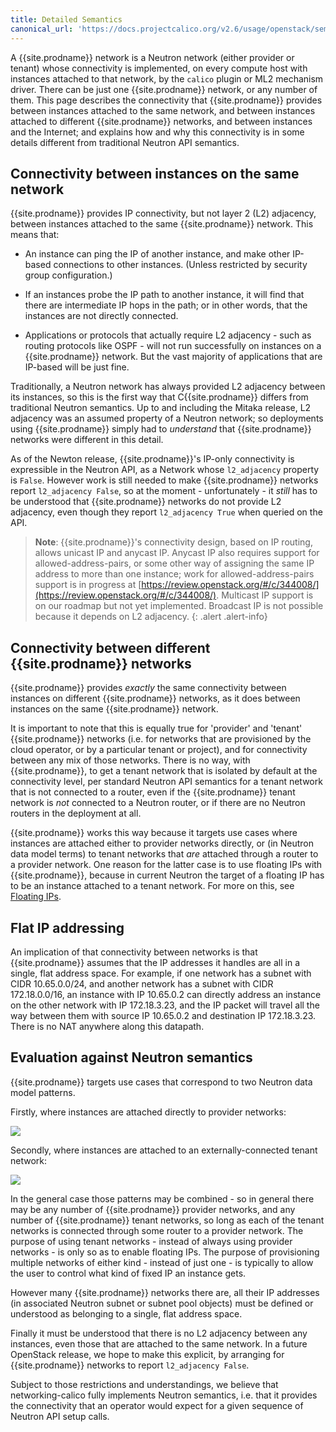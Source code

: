 ```yaml
---
title: Detailed Semantics
canonical_url: 'https://docs.projectcalico.org/v2.6/usage/openstack/semantics'
---
```


A {{site.prodname}} network is a Neutron network (either provider or tenant) whose
connectivity is implemented, on every compute host with instances attached to
that network, by the `calico` plugin or ML2 mechanism driver.  There can be
just one {{site.prodname}} network, or any number of them.  This page describes the
connectivity that {{site.prodname}} provides between instances attached to the same
network, and between instances attached to different {{site.prodname}} networks, and
between instances and the Internet; and explains how and why this connectivity
is in some details different from traditional Neutron API semantics.

## Connectivity between instances on the same network

{{site.prodname}} provides IP connectivity, but not layer 2 (L2) adjacency, between
instances attached to the same {{site.prodname}} network.  This means that:

- An instance can ping the IP of another instance, and make other IP-based
  connections to other instances.  (Unless restricted by security group
  configuration.)

- If an instances probe the IP path to another instance, it will find that
  there are intermediate IP hops in the path; or in other words, that the
  instances are not directly connected.

- Applications or protocols that actually require L2 adjacency - such as
  routing protocols like OSPF - will not run successfully on instances on a
  {{site.prodname}} network.  But the vast majority of applications that are IP-based will
  be just fine.

Traditionally, a Neutron network has always provided L2 adjacency between its
instances, so this is the first way that C{{site.prodname}} differs from traditional
Neutron semantics.  Up to and including the Mitaka release, L2 adjacency was an
assumed property of a Neutron network; so deployments using {{site.prodname}} simply had
to *understand* that {{site.prodname}} networks were different in this detail.

As of the Newton release, {{site.prodname}}'s IP-only connectivity is expressible in the
Neutron API, as a Network whose `l2_adjacency` property is `False`.
However work is still needed to make {{site.prodname}} networks report `l2_adjacency
False`, so at the moment - unfortunately - it *still* has to be understood that
{{site.prodname}} networks do not provide L2 adjacency, even though they report
`l2_adjacency True` when queried on the API.

> **Note**: {{site.prodname}}'s connectivity design, based on IP routing, allows unicast IP
> and anycast IP. Anycast IP also requires support for allowed-address-pairs,
> or some other way of assigning the same IP address to more than one instance;
> work for allowed-address-pairs support is in progress at
> [https://review.openstack.org/#/c/344008/](https://review.openstack.org/#/c/344008/). 
> Multicast IP support is on our roadmap but not yet implemented. Broadcast IP 
> is not possible because it depends on L2 adjacency.
{: .alert .alert-info}


## Connectivity between different {{site.prodname}} networks

{{site.prodname}} provides *exactly* the same connectivity between instances on different
{{site.prodname}} networks, as it does between instances on the same {{site.prodname}} network.

It is important to note that this is equally true for 'provider' and 'tenant'
{{site.prodname}} networks (i.e. for networks that are provisioned by the cloud operator,
or by a particular tenant or project), and for connectivity between any mix of
those networks.  There is no way, with {{site.prodname}}, to get a tenant network that is
isolated by default at the connectivity level, per standard Neutron API
semantics for a tenant network that is not connected to a router, even if the
{{site.prodname}} tenant network is *not* connected to a Neutron router, or if there are
no Neutron routers in the deployment at all.

{{site.prodname}} works this way because it targets use cases where instances are attached
either to provider networks directly, or (in Neutron data model terms) to
tenant networks that *are* attached through a router to a provider network.
One reason for the latter case is to use floating IPs with {{site.prodname}}, because in
current Neutron the target of a floating IP has to be an instance attached to a
tenant network.  For more on this, see [Floating
IPs]({{site.baseurl}}/{{page.version}}/usage/openstack/floating-ips).

## Flat IP addressing

An implication of that connectivity between networks is that {{site.prodname}} assumes
that the IP addresses it handles are all in a single, flat address space.  For
example, if one network has a subnet with CIDR 10.65.0.0/24, and another
network has a subnet with CIDR 172.18.0.0/16, an instance with IP 10.65.0.2 can
directly address an instance on the other network with IP 172.18.3.23, and the
IP packet will travel all the way between them with source IP 10.65.0.2 and
destination IP 172.18.3.23.  There is no NAT anywhere along this datapath.

## Evaluation against Neutron semantics

{{site.prodname}} targets use cases that correspond to two Neutron data model patterns.

Firstly, where instances are attached directly to provider networks:

![]({{site.baseurl}}/images/networking-calico/calico-provider.png)

Secondly, where instances are attached to an externally-connected tenant
network:

![]({{site.baseurl}}/images/networking-calico/calico-tenant.png)

In the general case those patterns may be combined - so in general there may be
any number of {{site.prodname}} provider networks, and any number of {{site.prodname}} tenant
networks, so long as each of the tenant networks is connected through some
router to a provider network.  The purpose of using tenant networks - instead
of always using provider networks - is only so as to enable floating IPs.  The
purpose of provisioning multiple networks of either kind - instead of just
one - is typically to allow the user to control what kind of fixed IP an
instance gets.

However many {{site.prodname}} networks there are, all their IP addresses (in associated
Neutron subnet or subnet pool objects) must be defined or understood as
belonging to a single, flat address space.

Finally it must be understood that there is no L2 adjacency between any
instances, even those that are attached to the same network.  In a future
OpenStack release, we hope to make this explicit, by arranging for {{site.prodname}}
networks to report `l2_adjacency False`.

Subject to those restrictions and understandings, we believe that
networking-calico fully implements Neutron semantics, i.e. that it provides the
connectivity that an operator would expect for a given sequence of Neutron API
setup calls.
